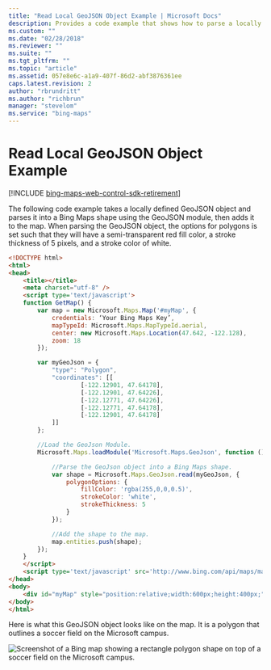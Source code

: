 ```yaml
---
title: "Read Local GeoJSON Object Example | Microsoft Docs"
description: Provides a code example that shows how to parse a locally defined GeoJSON object into a map shape using the GeoJSON module, then adds it to the map.
ms.custom: ""
ms.date: "02/28/2018"
ms.reviewer: ""
ms.suite: ""
ms.tgt_pltfrm: ""
ms.topic: "article"
ms.assetid: 057e8e6c-a1a9-407f-86d2-abf3876361ee
caps.latest.revision: 2
author: "rbrundritt"
ms.author: "richbrun"
manager: "stevelom"
ms.service: "bing-maps"
---
```


# Read Local GeoJSON Object Example

[!INCLUDE [bing-maps-web-control-sdk-retirement](../../../includes/bing-maps-web-control-sdk-retirement.md)]

The following code example takes a locally defined GeoJSON object and parses it into a Bing Maps shape using the GeoJSON module, then adds it to the map. When parsing the GeoJSON object, the options for polygons is set such that they will have a semi-transparent red fill color, a stroke thickness of 5 pixels, and a stroke color of white.

```html
<!DOCTYPE html>
<html>
<head>
    <title></title>
    <meta charset="utf-8" />
	<script type='text/javascript'>
    function GetMap() {
        var map = new Microsoft.Maps.Map('#myMap', {
            credentials: ‘Your Bing Maps Key’,
            mapTypeId: Microsoft.Maps.MapTypeId.aerial,
            center: new Microsoft.Maps.Location(47.642, -122.128),
            zoom: 18
        });

        var myGeoJson = {
            "type": "Polygon",
            "coordinates": [[
                    [-122.12901, 47.64178],
                    [-122.12901, 47.64226],
                    [-122.12771, 47.64226],
                    [-122.12771, 47.64178],
                    [-122.12901, 47.64178]
            ]]
        };

        //Load the GeoJson Module.
        Microsoft.Maps.loadModule('Microsoft.Maps.GeoJson', function () {

            //Parse the GeoJson object into a Bing Maps shape.
            var shape = Microsoft.Maps.GeoJson.read(myGeoJson, {
                polygonOptions: {
                    fillColor: 'rgba(255,0,0,0.5)',
                    strokeColor: 'white',
                    strokeThickness: 5
                }
            });

            //Add the shape to the map.
            map.entities.push(shape);
        });
    }
    </script>
    <script type='text/javascript' src='http://www.bing.com/api/maps/mapcontrol?callback=GetMap' async defer></script>
</head>
<body>
    <div id="myMap" style="position:relative;width:600px;height:400px;"></div>
</body>
</html>
```

Here is what this GeoJSON object looks like on the map. It is a polygon that outlines a soccer field on the Microsoft campus.

![Screenshot of a Bing map showing a rectangle polygon shape on top of a soccer field on the Microsoft campus.](../../media/bmv8-readlocalgeojsonobjectexample-map.png)